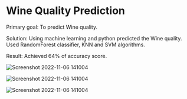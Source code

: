 # Wine Quality Prediction

Primary goal: To predict Wine quality.

Solution: Using machine learning and python predicted the Wine quality. Used RandomForest classifier, KNN and SVM algorithms.

Result: Achieved 64% of accuracy score.

![Screenshot 2022-11-06 141004](https://user-images.githubusercontent.com/99254412/200161925-f676dedb-2e53-4d6e-beb7-7678ee8263ff.png)


![Screenshot 2022-11-06 141004](https://user-images.githubusercontent.com/99254412/200161936-dedb3b2b-a22c-48fd-aa85-031da7405ade.png)


![Screenshot 2022-11-06 141004](https://user-images.githubusercontent.com/99254412/200161952-2a32e364-1582-4956-ba30-e2dc4f5d3bfe.png)
